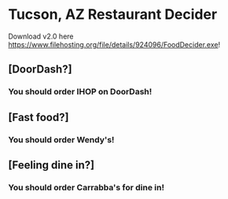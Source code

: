 # Tucson, AZ Restaurant Decider
Download v2.0 here https://www.filehosting.org/file/details/924096/FoodDecider.exe!
## [DoorDash?]
### You should order IHOP on DoorDash!
## [Fast food?]
### You should order Wendy's!
## [Feeling dine in?]
### You should order Carrabba's for dine in!

